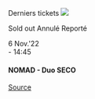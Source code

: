 [](https://www.bozar.be/fr/calendrier/nomad-duo-seco)

Derniers tickets ![](https://www.bozar.be/sites/default/files/styles/small_card_landscape/public/efficy/images/2853024_duo_seco_c_karolina_maruszak.jpg?h=41f55a5b&itok=BeiCQqsi) 

Sold out Annulé Reporté

6 Nov.'22  
\- 14:45

#### NOMAD - Duo SECO

[Source](https://www.bozar.be/fr/search?contentType=event&searchQuery=kang)